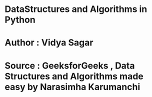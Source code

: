 # DataStructures and Algorithms in Python 

# Author : Vidya Sagar
# Source : GeeksforGeeks , Data Structures and Algorithms made easy by Narasimha Karumanchi

